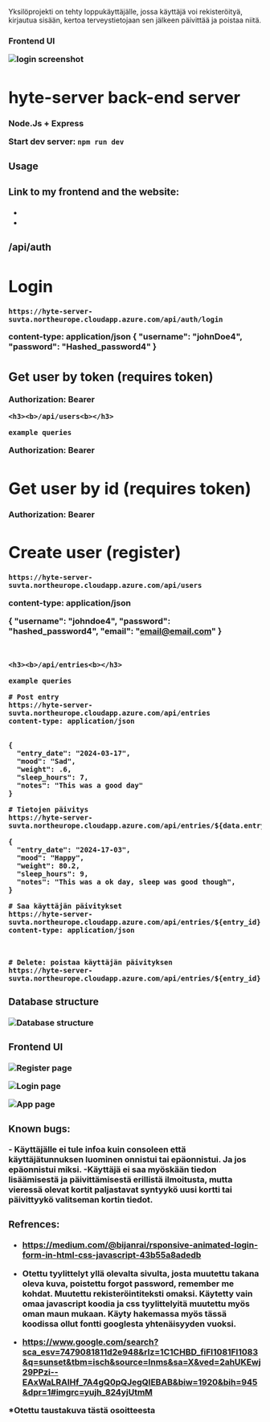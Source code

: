 Yksilöprojekti on tehty loppukäyttäjälle, jossa käyttäjä voi rekisteröityä, kirjautua sisään, kertoa terveystietojaan sen jälkeen päivittää ja poistaa niitä.

<h3><b>Frontend UI<b><h>

![login screenshot](login.png)

# hyte-server back-end server
Node.Js + Express

Start dev server: `npm run dev`
<h3><b>Usage<b></h3>

<h3><b>Link to my frontend and the website:<b></h3>

-
-


<h3><b>/api/auth<b></h3>


  # Login
    https://hyte-server-suvta.northeurope.cloudapp.azure.com/api/auth/login
  content-type: application/json
  {
    "username": "johnDoe4",
    "password": "Hashed_password4"
  }

  ## Get user by token (requires token)

  Authorization: Bearer <token>

```
<h3><b>/api/users<b></h3>

example queries

```


  Authorization: Bearer <token>

  # Get user by id (requires token)

  Authorization: Bearer <token>


  # Create user (register)
    https://hyte-server-suvta.northeurope.cloudapp.azure.com/api/users
  content-type: application/json

  {
    "username": "johndoe4",
    "password": "hashed_password4",
    "email": "email@email.com"
  }

```


<h3><b>/api/entries<b></h3>

example queries

# Post entry
https://hyte-server-suvta.northeurope.cloudapp.azure.com/api/entries
content-type: application/json


{
  "entry_date": "2024-03-17",
  "mood": "Sad",
  "weight": .6,
  "sleep_hours": 7,
  "notes": "This was a good day"
}

# Tietojen päivitys
https://hyte-server-suvta.northeurope.cloudapp.azure.com/api/entries/${data.entry_id}

{
  "entry_date": "2024-17-03",
  "mood": "Happy",
  "weight": 80.2,
  "sleep_hours": 9,
  "notes": "This was a ok day, sleep was good though",
}

# Saa käyttäjän päivitykset
https://hyte-server-suvta.northeurope.cloudapp.azure.com/api/entries/${entry_id}
content-type: application/json



# Delete: poistaa käyttäjän päivityksen
https://hyte-server-suvta.northeurope.cloudapp.azure.com/api/entries/${entry_id}
```
<h3><b>Database structure<b></h3>

![Database structure](database.png)


<h3><b>Frontend UI<b></h3>


![Register page](backroundimage.jpg)

![Login page](backroundimage.jpg)

![App page](cardimage.jpg)




<h3><b>Known bugs:<b></h3>
- Käyttäjälle ei tule infoa kuin consoleen että käyttäjätunnuksen luominen onnistui tai epäonnistui. Ja jos epäonnistui miksi.
-Käyttäjä ei saa myöskään tiedon lisäämisestä ja päivittämisestä erillistä ilmoitusta, mutta vieressä olevat kortit paljastavat syntyykö uusi kortti tai päivittyykö valitseman kortin tiedot.



<h3><b>Refrences:<b></h3>


- https://medium.com/@bijanrai/rsponsive-animated-login-form-in-html-css-javascript-43b55a8adedb

* Otettu tyylittelyt yllä olevalta sivulta, josta muutettu takana oleva kuva, poistettu forgot password, remember me kohdat. Muutettu rekisteröintiteksti omaksi. Käytetty vain omaa javascript koodia ja css tyylittelyitä muutettu myös oman maun mukaan. Käyty hakemassa myös tässä koodissa ollut fontti googlesta yhtenäisyyden vuoksi.

- https://www.google.com/search?sca_esv=7479081811d2e948&rlz=1C1CHBD_fiFI1081FI1083&q=sunset&tbm=isch&source=lnms&sa=X&ved=2ahUKEwj29PPzi--EAxWaLRAIHf_7A4gQ0pQJegQIEBAB&biw=1920&bih=945&dpr=1#imgrc=yujh_824yjUtmM

*Otettu taustakuva tästä osoitteesta









